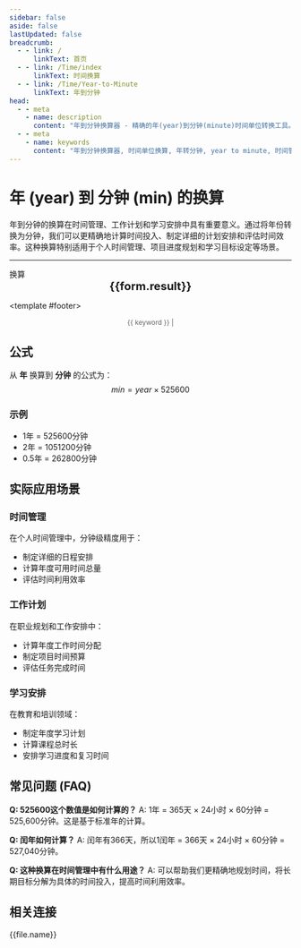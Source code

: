 ```yaml
---
sidebar: false
aside: false
lastUpdated: false
breadcrumb:
  - - link: /
      linkText: 首页
  - - link: /Time/index
      linkText: 时间换算
  - - link: /Time/Year-to-Minute
      linkText: 年到分钟
head:
  - - meta
    - name: description
      content: "年到分钟换算器 - 精确的年(year)到分钟(minute)时间单位转换工具。支持时间管理、工作计划、学习安排等应用场景。使用公式 year × 525600 进行换算，提供详细的计算步骤和实际应用案例。"
  - - meta
    - name: keywords
      content: "年到分钟换算器, 时间单位换算, 年转分钟, year to minute, 时间管理, 工作计划, 学习安排, 时间规划, 年分钟转换, 时间计算器"
---
```

# 年 (year) 到 分钟 (min) 的换算

年到分钟的换算在时间管理、工作计划和学习安排中具有重要意义。通过将年份转换为分钟，我们可以更精确地计算时间投入、制定详细的计划安排和评估时间效率。这种换算特别适用于个人时间管理、项目进度规划和学习目标设定等场景。

---
<script setup>
import { onMounted, reactive, inject, ref } from 'vue'
import { NButton,NForm ,NFormItem,NInput,NInputNumber,NSelect,NCard,useMessage,NGrid ,NGi  } from 'naive-ui'
import { defineClientComponent } from 'vitepress'
import { Time } from '../files';

const convert = inject('convert')

const form = reactive({
  number: null,
  result: '',
  title: '年到分钟换算器',
  seoKey: ['年到分钟', '时间管理', '工作计划', '学习安排', '时间规划', '年分钟转换', '时间计算器', 'year to minute']
})

const convertHandler = () => {
  if (form.number !== null && !isNaN(form.number)) {
    const convertedValue = parseFloat(form.number) * 525600
    form.result = `${form.number}年 = ${convertedValue.toFixed(0)}分钟`
  } else {
    form.result = '请输入有效的数值。'
  }
}
</script>

<n-card :title="form.title" embedded hoverable>
  <n-form size="large" :model="form">
    <n-form-item label="年">
      <n-input-number v-model:value="form.number" placeholder="输入年数" style="width: 100%" />
    </n-form-item>
    <n-form-item>
      <n-button type="info" @click="convertHandler" block>换算</n-button>
    </n-form-item>
  </n-form>

  <n-card embedded :bordered="false" hoverable>
    <div style="text-align:center;font-size:20px;">
      <strong>{{form.result}}</strong>
    </div>
  </n-card>

  <template #footer>
    <div style="font-size: 12px; color: #666; text-align: center;">
      <span v-for="(keyword, index) in form.seoKey" :key="index">
        {{ keyword }}<span v-if="index < form.seoKey.length - 1"> | </span>
      </span>
    </div>
  </template>
</n-card>

## 公式

从 **年** 换算到 **分钟** 的公式为：
$$ min = year \times 525600 $$

### 示例
- 1年 = 525600分钟
- 2年 = 1051200分钟
- 0.5年 = 262800分钟

## 实际应用场景

### 时间管理
在个人时间管理中，分钟级精度用于：
- 制定详细的日程安排
- 计算年度可用时间总量
- 评估时间利用效率

### 工作计划
在职业规划和工作安排中：
- 计算年度工作时间分配
- 制定项目时间预算
- 评估任务完成时间

### 学习安排
在教育和培训领域：
- 制定年度学习计划
- 计算课程总时长
- 安排学习进度和复习时间

## 常见问题 (FAQ)

**Q: 525600这个数值是如何计算的？**
A: 1年 = 365天 × 24小时 × 60分钟 = 525,600分钟。这是基于标准年的计算。

**Q: 闰年如何计算？**
A: 闰年有366天，所以1闰年 = 366天 × 24小时 × 60分钟 = 527,040分钟。

**Q: 这种换算在时间管理中有什么用途？**
A: 可以帮助我们更精确地规划时间，将长期目标分解为具体的时间投入，提高时间利用效率。

## 相关连接
<n-grid x-gap="12" :cols="2">
  <n-gi v-for="(file, index) in Time" :key="index">
    <n-button
      text
      tag="a"
      :href="file.path"
      type="info"
    >
      {{file.name}}
    </n-button>
  </n-gi>
</n-grid>